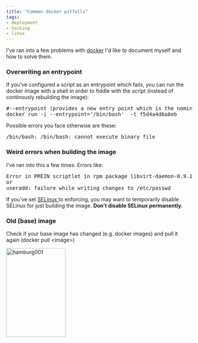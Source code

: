 ```yaml
---
title: "Common docker pitfalls"
tags: 
- deployment
- hacking
- linux
---
```


I've ran into a few problems with <a href="https://www.docker.com/">docker</a> I'd like to document myself and how to solve them.
<h3>Overwriting an entrypoint</h3>
If you've configured a script as an entrypoint which fails, you can run the docker image with a shell in order to fiddle with the script (instead of continously rebuilding the image):
<pre>#--entrypoint (provides a new entry point which is the nominated shell)
docker run -i --entrypoint='/bin/bash'  -t f5d4a4d6a8eb</pre>
Possible errors you face otherwise are these:
<pre>/bin/bash: /bin/bash: cannot execute binary file</pre>
<h3>Weird errors when building the image</h3>
I've ran into this a few times. Errors like:
<pre id="comment_text_0" class="bz_comment_text                  bz_wrap_comment_text">Error in PREIN scriptlet in rpm package libvirt-daemon-0.9.11.4-3.fc17.x86_64
or
useradd: failure while writing changes to /etc/passwd
</pre>
If you've set <a href="https://en.wikipedia.org/wiki/SELinux">SELinux </a>to enforcing, you may want to temporarily disable SELinux for just building the image. <strong>Don't disable SELinux permanently.</strong>
<h3>Old (base) image</h3>
Check if your base image has changed (e.g. docker images) and pull it again (docker pull &lt;image&gt;)

<a title="hamburg001 by Roman Joost, on Flickr" href="https://www.flickr.com/photos/romanofski/415533925"><img class="aligncenter" src="https://farm1.staticflickr.com/177/415533925_af9fd8c376_m.jpg" alt="hamburg001" width="161" height="240" /></a>